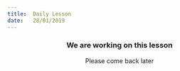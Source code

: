 ```yaml
---
title:  Daily Lesson
date:   28/01/2019
---
```


### <center>We are working on this lesson</center>
<center>Please come back later</center>